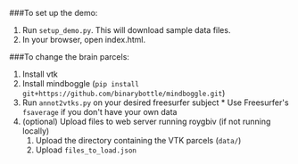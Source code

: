 ###To set up the demo:

1. Run `setup_demo.py`. This will download sample data files.
2. In your browser, open index.html.


###To change the brain parcels:

1. Install vtk
2. Install mindboggle (`pip install git+https://github.com/binarybottle/mindboggle.git`)
3. Run `annot2vtks.py` on your desired freesurfer subject
        * Use Freesurfer's `fsaverage` if you don't have your own data
4. (optional) Upload files to web server running roygbiv (if not running locally)
    1. Upload the directory containing the VTK parcels (`data/`)
    2. Upload `files_to_load.json`
